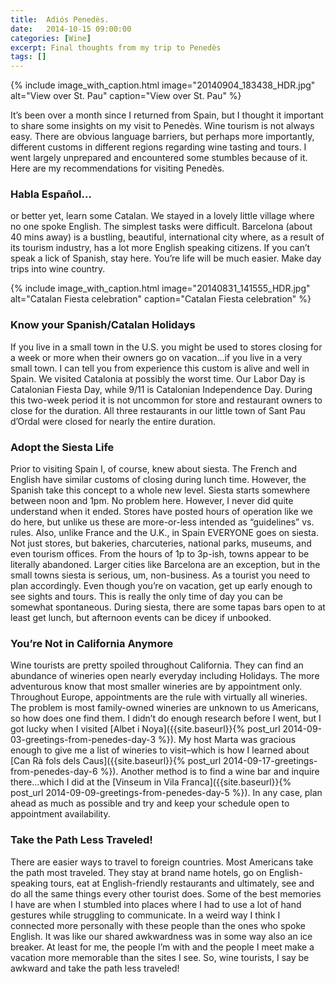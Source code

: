 ```yaml
---
title:  Adiós Penedès.
date:   2014-10-15 09:00:00
categories: [Wine]
excerpt: Final thoughts from my trip to Penedès
tags: []
---
```


{% include image_with_caption.html image="20140904_183438_HDR.jpg" alt="View over St. Pau" caption="View over St. Pau" %}

It’s been over a month since I returned from Spain, but I thought it important to share some insights on my visit to Penedès. Wine tourism is not always easy. There are obvious language barriers, but perhaps more importantly, different customs in different regions regarding wine tasting and tours. I went largely unprepared and encountered some stumbles because of it. Here are my recommendations for visiting Penedès.

### Habla Español...

or better yet, learn some Catalan. We stayed in a lovely little village where no one spoke English. The simplest tasks were difficult. Barcelona (about 40 mins away) is a bustling, beautiful, international city where, as a result of its tourism industry, has a lot more English speaking citizens. If you can’t speak a lick of Spanish, stay here. You’re life will be much easier. Make day trips into wine country.

{% include image_with_caption.html image="20140831_141555_HDR.jpg" alt="Catalan Fiesta celebration" caption="Catalan Fiesta celebration" %}

### Know your Spanish/Catalan Holidays

If you live in a small town in the U.S. you might be used to stores closing for a week or more when their owners go on vacation...if you live in a very small town. I can tell you from experience this custom is alive and well in Spain. We visited Catalonia at possibly the worst time. Our Labor Day is Catalonian Fiesta Day, while 9/11 is Catalonian Independence Day. During this two-week period it is not uncommon for store and restaurant owners to close for the duration. All three restaurants in our little town of Sant Pau d’Ordal were closed for nearly the entire duration.

### Adopt the Siesta Life

Prior to visiting Spain I, of course, knew about siesta. The French and English have similar customs of closing during lunch time. However, the Spanish take this concept to a whole new level. Siesta starts somewhere between noon and 1pm. No problem here. However, I never did quite understand when it ended. Stores have posted hours of operation like we do here, but unlike us these are more-or-less intended as “guidelines” vs. rules. Also, unlike France and the U.K., in Spain EVERYONE goes on siesta. Not just stores, but bakeries, charcuteries, national parks, museums, and even tourism offices. From the hours of 1p to 3p-ish, towns appear to be literally abandoned. Larger cities like Barcelona are an exception, but in the small towns siesta is serious, um, non-business. As a tourist you need to plan accordingly. Even though you’re on vacation, get up early enough to see sights and tours. This is really the only time of day you can be somewhat spontaneous. During siesta, there are some tapas bars open to at least get lunch, but afternoon events can be dicey if unbooked.

### You’re Not in California Anymore

Wine tourists are pretty spoiled throughout California. They can find an abundance of wineries open nearly everyday including Holidays. The more adventurous know that most smaller wineries are by appointment only. Throughout Europe, appointments are the rule with virtually all wineries. The problem is most family-owned wineries are unknown to us Americans, so how does one find them. I didn’t do enough research before I went, but I got lucky when I visited [Albet i Noya]({{site.baseurl}}{% post_url 2014-09-03-greetings-from-penedes-day-3 %}). My host Marta was gracious enough to give me a list of wineries to visit–which is how I learned about [Can Rà fols dels Caus]({{site.baseurl}}{% post_url 2014-09-17-greetings-from-penedes-day-6 %}). Another method is to find a wine bar and inquire there...which I did at the [Vinseum in Vila Franca]({{site.baseurl}}{% post_url 2014-09-09-greetings-from-penedes-day-5 %}). In any case, plan ahead as much as possible and try and keep your schedule open to appointment availability.

### Take the Path Less Traveled!

There are easier ways to travel to foreign countries. Most Americans take the path most traveled. They stay at brand name hotels, go on English-speaking tours, eat at English-friendly restaurants and ultimately, see and do all the same things every other tourist does. Some of the best memories I have are when I stumbled into places where I had to use a lot of hand gestures while struggling to communicate. In a weird way I think I connected more personally with these people than the ones who spoke English. It was like our shared awkwardness was in some way also an ice breaker. At least for me, the people I’m with and the people I meet make a vacation more memorable than the sites I see. So, wine tourists, I say be awkward and take the path less traveled!
